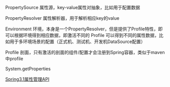 PropertySource
属性源，key-value属性对抽象，比如用于配置数据

PropertyResolver
属性解析器，用于解析相应key的value

Environment
环境，本身是一个PropertyResolver，但是提供了Profile特性，即可以根据环境得到相应数据，即激活不同的 Profile 可以得到不同的属性数据，比如用于多环境场景的配置（正式机、测试机、开发机DataSource配置）

Profile
剖面，只有激活的剖面的组件/配置才会注册到Spring容器，类似于maven中profile

System.getProperties

[Spring3.1属性管理API](https://www.iteye.com/blog/jinnianshilongnian-2000183)
